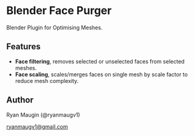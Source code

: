 # Blender Face Purger

Blender Plugin for Optimising Meshes.

## Features

- **Face filtering**, removes selected or unselected faces from selected meshes.
- **Face scaling**, scales/merges faces on single mesh by scale factor to reduce mesh complexity.

## Author

Ryan Maugin (@ryanmaugv1)

ryanmaugv1@gmail.com
